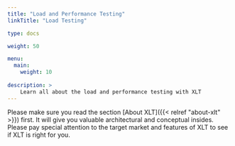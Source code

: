 ```yaml
---
title: "Load and Performance Testing"
linkTitle: "Load Testing"

type: docs

weight: 50

menu:
  main:
    weight: 10
    
description: >
    Learn all about the load and performance testing with XLT
---
```

Please make sure you read the section [About XLT]({{< relref "about-xlt" >}}) first. It will give you valuable architectural and conceptual insides. Please pay special attention to the target market and features of XLT to see if XLT is right for you.






